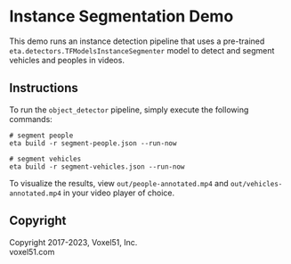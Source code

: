 # Instance Segmentation Demo

This demo runs an instance detection pipeline that uses a pre-trained
`eta.detectors.TFModelsInstanceSegmenter` model to detect and segment vehicles
and peoples in videos.

## Instructions

To run the `object_detector` pipeline, simply execute the following commands:

```
# segment people
eta build -r segment-people.json --run-now

# segment vehicles
eta build -r segment-vehicles.json --run-now
```

To visualize the results, view `out/people-annotated.mp4` and
`out/vehicles-annotated.mp4` in your video player of choice.

## Copyright

Copyright 2017-2023, Voxel51, Inc.<br> voxel51.com
